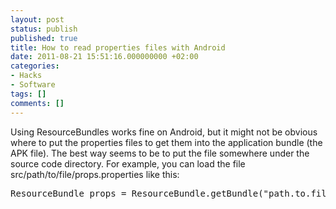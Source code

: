 ```yaml
---
layout: post
status: publish
published: true
title: How to read properties files with Android
date: 2011-08-21 15:51:16.000000000 +02:00
categories:
- Hacks
- Software
tags: []
comments: []
---
```

Using ResourceBundles works fine on Android, but it might not be obvious where to put the properties files to get them into the application bundle (the APK file). The best way seems to be to put the file somewhere under the source code directory. For example, you can load the file src/path/to/file/props.properties like this:
<pre>ResourceBundle props = ResourceBundle.getBundle("path.to.file.props");</pre>
&nbsp;
